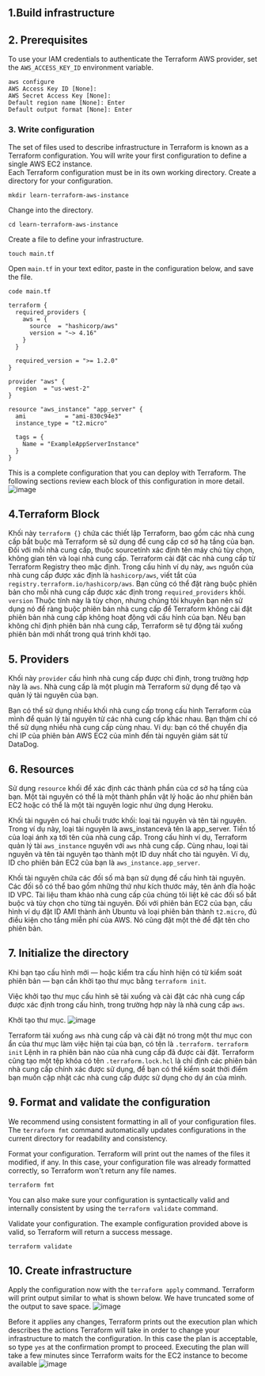 ## 1.Build infrastructure

## 2. Prerequisites
To use your IAM credentials to authenticate the Terraform AWS provider, set the `AWS_ACCESS_KEY_ID` environment variable.
```
aws configure
AWS Access Key ID [None]:
AWS Secret Access Key [None]:
Default region name [None]: Enter
Default output format [None]: Enter
```
### 3. Write configuration
The set of files used to describe infrastructure in Terraform is known as a Terraform configuration. You will write your first configuration to define a single AWS EC2 instance.
</br>
Each Terraform configuration must be in its own working directory. Create a directory for your configuration.
```
mkdir learn-terraform-aws-instance
```
Change into the directory.
```
cd learn-terraform-aws-instance
```
Create a file to define your infrastructure.
```
touch main.tf
```
Open `main.tf` in your text editor, paste in the configuration below, and save the file.
```
code main.tf
```
```
terraform {
  required_providers {
    aws = {
      source  = "hashicorp/aws"
      version = "~> 4.16"
    }
  }

  required_version = ">= 1.2.0"
}

provider "aws" {
  region  = "us-west-2"
}

resource "aws_instance" "app_server" {
  ami           = "ami-830c94e3"
  instance_type = "t2.micro"

  tags = {
    Name = "ExampleAppServerInstance"
  }
}
```
This is a complete configuration that you can deploy with Terraform. The following sections review each block of this configuration in more detail.
![image](https://github.com/user-attachments/assets/2e29de0c-7f2d-41f5-85cd-ad4bfcf765dd)

## 4.Terraform Block
Khối này `terraform {}` chứa các thiết lập Terraform, bao gồm các nhà cung cấp bắt buộc mà Terraform sẽ sử dụng để cung cấp cơ sở hạ tầng của bạn. Đối với mỗi nhà cung cấp, thuộc sourcetính xác định tên máy chủ tùy chọn, không gian tên và loại nhà cung cấp. Terraform cài đặt các nhà cung cấp từ Terraform Registry theo mặc định. Trong cấu hình ví dụ này, `aws` nguồn của nhà cung cấp được xác định là `hashicorp/aws`, viết tắt của `registry.terraform.io/hashicorp/aws`.
Bạn cũng có thể đặt ràng buộc phiên bản cho mỗi nhà cung cấp được xác định trong `required_providers` khối. `version` Thuộc tính này là tùy chọn, nhưng chúng tôi khuyên bạn nên sử dụng nó để ràng buộc phiên bản nhà cung cấp để Terraform không cài đặt phiên bản nhà cung cấp không hoạt động với cấu hình của bạn. Nếu bạn không chỉ định phiên bản nhà cung cấp, Terraform sẽ tự động tải xuống phiên bản mới nhất trong quá trình khởi tạo.

## 5. Providers
Khối này `provider` cấu hình nhà cung cấp được chỉ định, trong trường hợp này là `aws`. Nhà cung cấp là một plugin mà Terraform sử dụng để tạo và quản lý tài nguyên của bạn.

Bạn có thể sử dụng nhiều khối nhà cung cấp trong cấu hình Terraform của mình để quản lý tài nguyên từ các nhà cung cấp khác nhau. Bạn thậm chí có thể sử dụng nhiều nhà cung cấp cùng nhau. Ví dụ: bạn có thể chuyển địa chỉ IP của phiên bản AWS EC2 của mình đến tài nguyên giám sát từ DataDog.

## 6. Resources
Sử dụng `resource` khối để xác định các thành phần của cơ sở hạ tầng của bạn. Một tài nguyên có thể là một thành phần vật lý hoặc ảo như phiên bản EC2 hoặc có thể là một tài nguyên logic như ứng dụng Heroku.

Khối tài nguyên có hai chuỗi trước khối: loại tài nguyên và tên tài nguyên. Trong ví dụ này, loại tài nguyên là aws_instancevà tên là app_server. Tiền tố của loại ánh xạ tới tên của nhà cung cấp. Trong cấu hình ví dụ, Terraform quản lý tài `aws_instance` nguyên với `aws` nhà cung cấp. Cùng nhau, loại tài nguyên và tên tài nguyên tạo thành một ID duy nhất cho tài nguyên. Ví dụ, ID cho phiên bản EC2 của bạn là `aws_instance.app_server`.

Khối tài nguyên chứa các đối số mà bạn sử dụng để cấu hình tài nguyên. Các đối số có thể bao gồm những thứ như kích thước máy, tên ảnh đĩa hoặc ID VPC. Tài liệu tham khảo nhà cung cấp của chúng tôi liệt kê các đối số bắt buộc và tùy chọn cho từng tài nguyên. Đối với phiên bản EC2 của bạn, cấu hình ví dụ đặt ID AMI thành ảnh Ubuntu và loại phiên bản thành `t2.micro`, đủ điều kiện cho tầng miễn phí của AWS. Nó cũng đặt một thẻ để đặt tên cho phiên bản.

## 7. Initialize the directory
Khi bạn tạo cấu hình mới — hoặc kiểm tra cấu hình hiện có từ kiểm soát phiên bản — bạn cần khởi tạo thư mục bằng `terraform init`.

Việc khởi tạo thư mục cấu hình sẽ tải xuống và cài đặt các nhà cung cấp được xác định trong cấu hình, trong trường hợp này là nhà cung cấp `aws`.

Khởi tạo thư mục.
![image](https://github.com/user-attachments/assets/8a473e8c-0d21-46b1-8b19-f6011b9e33e6)

Terraform tải xuống `aws` nhà cung cấp và cài đặt nó trong một thư mục con ẩn của thư mục làm việc hiện tại của bạn, có tên là `.terraform.` `terraform init` Lệnh in ra phiên bản nào của nhà cung cấp đã được cài đặt. Terraform cũng tạo một tệp khóa có tên `.terraform.lock.hcl` là chỉ định các phiên bản nhà cung cấp chính xác được sử dụng, để bạn có thể kiểm soát thời điểm bạn muốn cập nhật các nhà cung cấp được sử dụng cho dự án của mình.

## 9. Format and validate the configuration
We recommend using consistent formatting in all of your configuration files. The `terraform fmt` command automatically updates configurations in the current directory for readability and consistency.

Format your configuration. Terraform will print out the names of the files it modified, if any. In this case, your configuration file was already formatted correctly, so Terraform won't return any file names.
```
terraform fmt
```
You can also make sure your configuration is syntactically valid and internally consistent by using the `terraform validate` command.

Validate your configuration. The example configuration provided above is valid, so Terraform will return a success message.
```
terraform validate
```

## 10. Create infrastructure
Apply the configuration now with the `terraform apply` command. Terraform will print output similar to what is shown below. We have truncated some of the output to save space.
![image](https://github.com/user-attachments/assets/a4d39cae-a2f2-45fb-8484-d193fe1aa350)

Before it applies any changes, Terraform prints out the execution plan which describes the actions Terraform will take in order to change your infrastructure to match the configuration.
In this case the plan is acceptable, so type `yes` at the confirmation prompt to proceed. Executing the plan will take a few minutes since Terraform waits for the EC2 instance to become available
![image](https://github.com/user-attachments/assets/8325f8e4-e9b6-4f42-adfb-9f01f9cbeda0)




